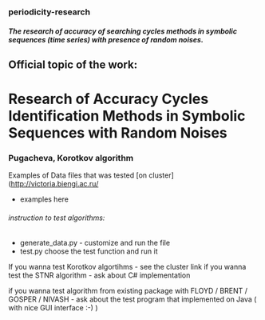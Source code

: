 ### periodicity-research
##### The research of accuracy of searching cycles methods in symbolic sequences (time series) with presence of random noises.

## Official topic of the work:
# Research of Accuracy Cycles Identification Methods in Symbolic Sequences with Random Noises


### Pugacheva, Korotkov algorithm
Examples of Data files that was tested [on cluster](http://victoria.biengi.ac.ru/
- examples here 


###### instruction to test algorithms: 
- generate_data.py - customize and run the file
- test.py choose the test function and run it


If you wanna test Korotkov algortihms - see the cluster link
if you wanna test the STNR algorithm - ask about C# implementation

if you wanna test algorithm from existing package with FLOYD / BRENT / GOSPER / NIVASH - ask about the test program
that implemented on Java ( with nice GUI interface :-) )
